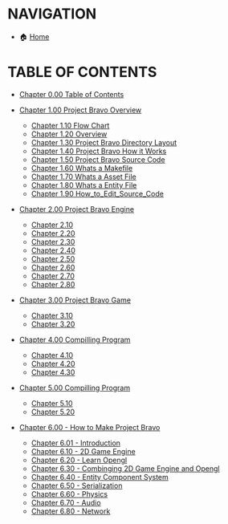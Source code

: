 # NAVIGATION
- 🏠 [Home](../../../README.md)

# TABLE OF CONTENTS
- [Chapter 0.00 Table of Contents]()

- [Chapter 1.00 Project Bravo Overview](../manual/docs_Chapter_1.00_Overview)
    - [Chapter 1.10 Flow Chart](../manual/docs_Chapter_1.00_Overview/doc_Chapter_1.10_Project_Flow_Chart.md)
    - [Chapter 1.20 Overview](../manual/docs_Chapter_1.00_Overview/doc_Chapter_1.20_Overview.md)
    - [Chapter 1.30 Project Bravo Directory Layout](../manual/docs_Chapter_1.00_Overview/doc_Chapter_1.30_Project_Bravo_Directory_Layout.md)
    - [Chapter 1.40 Project Bravo How it Works](../manual/docs_Chapter_1.00_Overview/doc_Chapter_1.40_Project_Bravo_How_it_Works.md)
    - [Chapter 1.50 Project Bravo Source Code](../manual/docs_Chapter_1.00_Overview/doc_Chapter_1.50_Project_Bravo_Source_Code.md)
    - [Chapter 1.60 Whats a Makefile](../manual/docs_Chapter_1.00_Overview/doc_Chapter_1.60_Whats_a_makefile.md)
    - [Chapter 1.70 Whats a Asset File](../manual/docs_Chapter_1.00_Overview/doc_Chapter_1.70_Whats_a_asset_file.md)
    - [Chapter 1.80 Whats a Entity File](../manual/docs_Chapter_1.00_Overview/doc_Chapter_1.80_Whats_a_entity_file.md)
    - [Chapter 1.90 How_to_Edit_Source_Code](../manual/docs_Chapter_1.00_Overview/doc_Chapter_1.90_How_to_Edit_Source_Code.md)

- [Chapter 2.00 Project Bravo Engine](../manual/docs_Chapter_2.00_Engine)
    - [Chapter 2.10 ]()
    - [Chapter 2.20 ]()
    - [Chapter 2.30 ]()
    - [Chapter 2.40 ]()
    - [Chapter 2.50 ]()
    - [Chapter 2.60 ]()
    - [Chapter 2.70 ]()
    - [Chapter 2.80 ]()

- [Chapter 3.00 Project Bravo Game](../manual/docs_Chapter_2.00_Engine)
    - [Chapter 3.10 ]()
    - [Chapter 3.20 ]()


- [Chapter 4.00 Compilling Program](../manual/docs_Chapter_2.00_Engine)
    - [Chapter 4.10 ]()
    - [Chapter 4.20 ]()
    - [Chapter 4.30 ]()

- [Chapter 5.00 Compilling Program](../manual/docs_Chapter_2.00_Engine)
    - [Chapter 5.10 ]()
    - [Chapter 5.20 ]()


- [Chapter 6.00 - How to Make Project Bravo](../manual/docs_Chapter_0.00_HowToMakeProjectBravo)
    - [Chapter 6.01 - Introduction](../manual/docs_Chapter_0.00_HowToMakeProjectBravo/doc_Chapter_0.01_Introduction.md)
    - [Chapter 6.10 - 2D Game Engine](../manual/docs_Chapter_0.00_HowToMakeProjectBravo/doc_Chapter_0.10_2D_Game_Engine.md)
    - [Chapter 6.20 - Learn Opengl](../manual/docs_Chapter_0.00_HowToMakeProjectBravo/doc_Chapter_0.20_Learn_Opengl.md)
    - [Chapter 6.30 - Combinging 2D Game Engine and Opengl](../manual/docs_Chapter_0.00_HowToMakeProjectBravo/doc_Chapter_0.30_Combine_2D_Game_Engine_and_Opengl.md)
    - [Chapter 6.40 - Entity Component System](../manual/docs_Chapter_0.00_HowToMakeProjectBravo/doc_Chapter_0.40_Entity_Component_System.md)
    - [Chapter 6.50 - Serialization](../manual/docs_Chapter_0.00_HowToMakeProjectBravo/doc_Chapter_0.50_Serialization.md)
    - [Chapter 6.60 - Physics](../manual/docs_Chapter_0.00_HowToMakeProjectBravo/doc_Chapter_0.60_Physics.md)
    - [Chapter 6.70 - Audio](../manual/docs_Chapter_0.00_HowToMakeProjectBravo/doc_Chapter_0.70_Audio.md)
    - [Chapter 6.80 - Network](../manual/docs_Chapter_0.00_HowToMakeProjectBravo/doc_Chapter_0.80_Network.md)